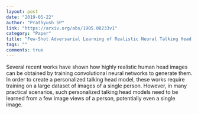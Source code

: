 ```yaml
---
layout: post
date: "2019-05-22"
author: "Prathyush SP"
link: "https://arxiv.org/abs/1905.08233v1"
category: "Paper"
title: "Few-Shot Adversarial Learning of Realistic Neural Talking Head Models"
tags: ""
comments: true
---
```

Several recent works have shown how highly realistic human head images can be obtained by training convolutional neural networks to generate them. In order to create a personalized talking head model, these works require training on a large dataset of images of a single person. However, in many practical scenarios, such personalized talking head models need to be learned from a few image views of a person, potentially even a single image. 